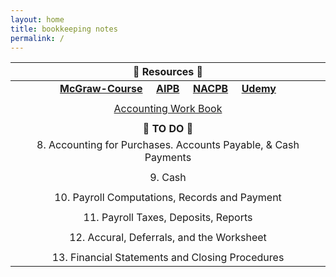 ```yaml
---
layout: home
title: bookkeeping notes
permalink: /
---
```



| :honeybee: Resources :honeybee: |
|:---------:|
| [**McGraw-Course**](https://connect.mheducation.com/connect/hmStudentCourseList.do) &nbsp; &nbsp; [**AIPB**](https://aipb.org) &nbsp; &nbsp; [**NACPB**](https://www.certifiedpublicbookkeeper.org) &nbsp; &nbsp; [**Udemy**](https://www.udemy.com/)|
||
| [Accounting Work Book](2024-02-26-fin-workbook) |
||
| :hatching_chick: **TO DO** :hatching_chick: |
|8. Accounting for Purchases. Accounts Payable, & Cash Payments|
||
|9. Cash|
||
|10. Payroll Computations, Records and Payment|
||
|11. Payroll Taxes, Deposits, Reports|
||
|12. Accural, Deferrals, and the Worksheet|
||
|13. Financial Statements and Closing Procedures|
